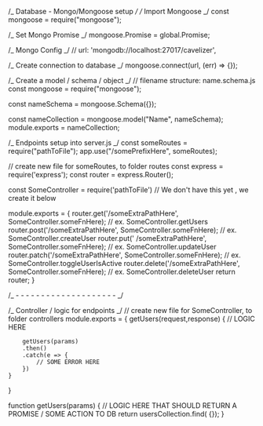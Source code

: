 /_ Database - Mongo/Mongoose setup _/ /_ Import Mongoose _/ const mongoose = require("mongoose");

/_ Set Mongo Promise _/ mongoose.Promise = global.Promise;

/_ Mongo Config _/ // url: 'mongodb://localhost:27017/cavelizer',

/_ Create connection to database _/ mongoose.connect(url, (err) => {});

/_ Create a model / schema / object _/ // filename structure: name.schema.js const mongoose = require("mongoose");

const nameSchema = mongoose.Schema({});

const nameCollection = mongoose.model("Name", nameSchema); module.exports = nameCollection;

/_ Endpoints setup into server.js _/ const someRoutes = require("pathToFile"); app.use("/somePrefixHere", someRoutes);

// create new file for someRoutes, to folder routes const express = require('express'); const router = express.Router();

const SomeController = require('pathToFile') // We don't have this yet , we create it below

module.exports = { router.get('/someExtraPathHere', SomeController.someFnHere); // ex. SomeController.getUsers
router.post('/someExtraPathHere', SomeController.someFnHere); // ex. SomeController.createUser router.put('
/someExtraPathHere', SomeController.someFnHere); // ex. SomeController.updateUser router.patch('/someExtraPathHere',
SomeController.someFnHere); // ex. SomeController.toggleUserIsActive router.delete('/someExtraPathHere',
SomeController.someFnHere); // ex. SomeController.deleteUser return router; }

/_ - - - - - - - - - - - - - - - - - - - - _/

/_ Controller / logic for endpoints _/ // create new file for SomeController, to folder controllers module.exports = {
getUsers(request,response) { // LOGIC HERE

        getUsers(params)
        .then()
        .catch(e => {
            // SOME ERROR HERE
        })
    }

}

function getUsers(params) { // LOGIC HERE THAT SHOULD RETURN A PROMISE / SOME ACTION TO DB return usersCollection.find(
{}); }
